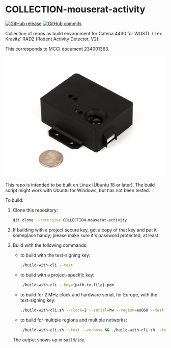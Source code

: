 # COLLECTION-mouserat-activity

[![GitHub release](https://img.shields.io/github/release/mcci-catena/COLLECTION-mouserat-activity.svg)](https://github.com/mcci-catena/COLLECTION-mouserat-activity/releases/latest) [![GitHub commits](https://img.shields.io/github/commits-since/mcci-catena/COLLECTION-mouserat-activity/latest.svg)](https://github.com/mcci-catena/COLLECTION-mouserat-activity/compare/v0.5.2...master)

Collection of repos as build environment for Catena 4430 for WUSTL / Lex Kravitz' RAD2 (Rodent Activity Detector, V2).

This corresponds to MCCI document 234001363.

[![Picture of Model 4430 Complete!](assets/catena4430-black-case.jpg)](https://store.mcci.com/products/mcci-catena-4430-activity-sensor-wing)

This repo is intended to be built on Linux (Ubuntu 18 or later). The build script might work with Ubuntu for Windows, but has not been tested.

To build:

1. Clone this repository:

    ```bash
    git clone --recursive COLLECTION-mouserat-activity
    ```

2. If building with a project secure key, get a copy of that key and put it someplace handy; please make sure it's password protected, at least.

3. Build with the following commands:

    - to build with the test-signing key:

      ```bash
      ./build-with-cli --test
      ```

    - to build with a project-specific key:

      ```bash
      ./build-with-cli --key={path-to-file}.pem
      ```

    - to build for 2 MHz clock and hardware serial, for Europe, with the test-signing key:

      ```bash
      ./build-with-cli.sh --clock=2 --serial=hw --region=eu868 --test
      ```

    - to build for multiple regions and multiple networks:

      ```bash
      ./build-with-cli.sh --test --verbose && ./build-with-cli.sh --test --verbose --region=au915 --network=ttn && ./build-with-cli.sh --test --verbose --region=eu868 --network=ttn
      ```

   The output shows up in `build/ide`.

